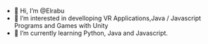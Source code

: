 - 👋 Hi, I’m @Elrabu
- 👀 I’m interested in develloping VR Applications,Java / Javascript Programs and Games with Unity
- 🌱 I’m currently learning Python, Java and Javascript.

